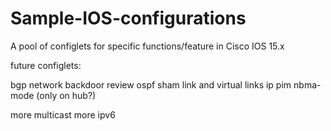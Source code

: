 # Sample-IOS-configurations
A pool of configlets for specific functions/feature in Cisco IOS 15.x

future configlets:

bgp network backdoor
review ospf sham link and virtual links
ip pim nbma-mode (only on hub?)

more multicast
more ipv6
